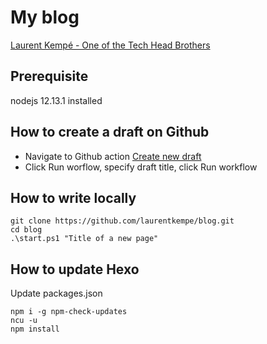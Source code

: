 # My blog

[Laurent Kempé - One of the Tech Head Brothers](https://laurentkempe.com/)

## Prerequisite

nodejs 12.13.1 installed

## How to create a draft on Github

* Navigate to Github action [Create new draft](https://github.com/laurentkempe/blog/actions?query=workflow%3A%22Create+new+draft%22)
* Click Run worflow, specify draft title, click Run workflow

## How to write locally

    git clone https://github.com/laurentkempe/blog.git
    cd blog
    .\start.ps1 "Title of a new page"

## How to update Hexo

Update packages.json

    npm i -g npm-check-updates
    ncu -u
    npm install
